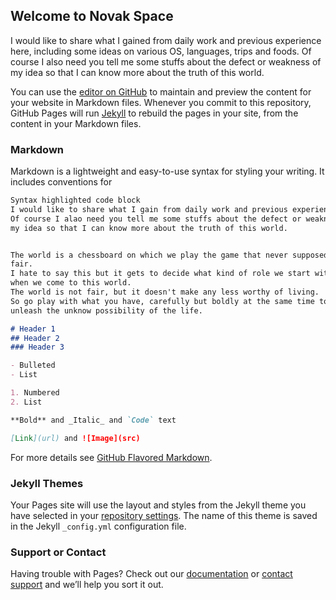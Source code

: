 ## Welcome to Novak Space

I would like to share what I gained from daily work and previous experience here, including some ideas on various OS, languages, trips and foods.
Of course I also need you tell me some stuffs about the defect or weakness of my idea so that I can know more about the truth of this world.


You can use the [editor on GitHub](https://github.com/Novak-coder/Novak-coder/edit/gh-pages/index.md) to maintain and preview the content for your website in Markdown files.
Whenever you commit to this repository, GitHub Pages will run [Jekyll](https://jekyllrb.com/) to rebuild the pages in your site, from the content in your Markdown files.

### Markdown

Markdown is a lightweight and easy-to-use syntax for styling your writing. It includes conventions for

```markdown
Syntax highlighted code block
I would like to share what I gain from daily work and previous experience here. 
Of course I alao need you tell me some stuffs about the defect or weakness of 
my idea so that I can know more about the truth of this world.


The world is a chessboard on which we play the game that never supposed to be 
fair. 
I hate to say this but it gets to decide what kind of role we start with
when we come to this world. 
The world is not fair, but it doesn't make any less worthy of living. 
So go play with what you have, carefully but boldly at the same time to 
unleash the unknow possibility of the life.

# Header 1
## Header 2
### Header 3

- Bulleted
- List

1. Numbered
2. List

**Bold** and _Italic_ and `Code` text

[Link](url) and ![Image](src)
```

For more details see [GitHub Flavored Markdown](https://guides.github.com/features/mastering-markdown/).

### Jekyll Themes

Your Pages site will use the layout and styles from the Jekyll theme you have selected in your [repository settings](https://github.com/Novak-coder/Novak-coder/settings/pages). The name of this theme is saved in the Jekyll `_config.yml` configuration file.

### Support or Contact

Having trouble with Pages? Check out our [documentation](https://docs.github.com/categories/github-pages-basics/) or [contact support](https://support.github.com/contact) and we’ll help you sort it out.

